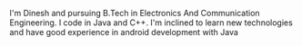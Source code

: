 I'm Dinesh and pursuing B.Tech in Electronics And Communication Engineering.
I code in Java and C++.
I'm inclined to learn new technologies and have good experience in android development with Java
